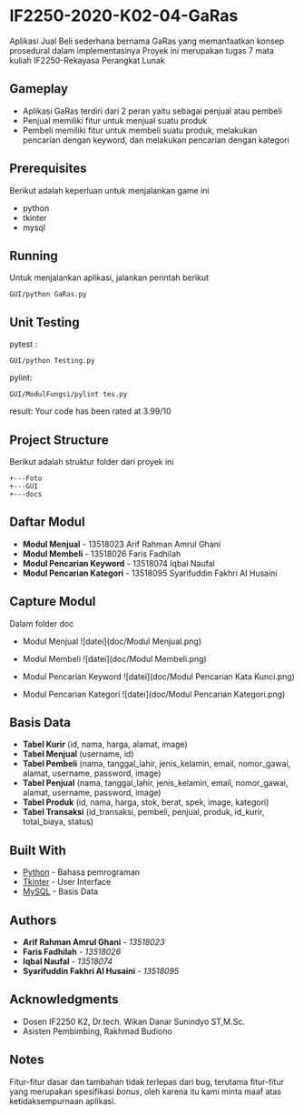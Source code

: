 # IF2250-2020-K02-04-GaRas
Aplikasi Jual Beli sederhana bernama GaRas yang memanfaatkan konsep prosedural dalam implementasinya
Proyek ini merupakan tugas 7 mata kuliah IF2250-Rekayasa Perangkat Lunak

## Gameplay

* Aplikasi GaRas terdiri dari 2 peran yaitu sebagai penjual atau pembeli
* Penjual memiliki fitur untuk menjual suatu produk
* Pembeli memiliki fitur untuk membeli suatu produk, melakukan pencarian dengan keyword, dan melakukan pencarian dengan kategori

## Prerequisites

Berikut adalah keperluan untuk menjalankan game ini
* python
* tkinter
* mysql

## Running

Untuk menjalankan aplikasi, jalankan perintah berikut
```
GUI/python GaRas.py
```

## Unit Testing

pytest :
```
GUI/python Testing.py
```
pylint: 
```
GUI/ModulFungsi/pylint tes.py 
```
result: Your code has been rated at 3.99/10

## Project Structure
Berikut adalah struktur folder dari proyek ini
```
+---Foto
+---GUI
+---docs
```
## Daftar Modul

* **Modul Menjual** - 13518023 Arif Rahman Amrul Ghani
* **Modul Membeli** - 13518026 Faris Fadhilah
* **Modul Pencarian Keyword** - 13518074 Iqbal Naufal
* **Modul Pencarian Kategori** - 13518095 Syarifuddin Fakhri Al Husaini

## Capture Modul

Dalam folder doc
* Modul Menjual
![datei](doc/Modul Menjual.png)

* Modul Membeli
![datei](doc/Modul Membeli.png)

* Modul Pencarian Keyword
![datei](doc/Modul Pencarian Kata Kunci.png)

* Modul Pencarian Kategori
![datei](doc/Modul Pencarian Kategori.png)


## Basis Data

* **Tabel Kurir** (id, nama, harga, alamat, image)
* **Tabel Menjual** (username, id)
* **Tabel Pembeli** (nama, tanggal_lahir, jenis_kelamin, email, nomor_gawai, alamat, username, password, image)
* **Tabel Penjual** (nama, tanggal_lahir, jenis_kelamin, email, nomor_gawai, alamat, username, password, image)
* **Tabel Produk** (id, nama, harga, stok, berat, spek, image, kategori)
* **Tabel Transaksi** (id_transaksi, pembeli, penjual, produk, id_kurir, total_biaya, status)

## Built With

* [Python](https://www.python.org/) - Bahasa pemrograman
* [Tkinter](https://wiki.python.org/moin/TkInter) - User Interface
* [MySQL](https://www.mysql.com/) - Basis Data

## Authors
* **Arif Rahman Amrul Ghani** - *13518023*
* **Faris Fadhilah** - *13518026*
* **Iqbal Naufal** - *13518074*
* **Syarifuddin Fakhri Al Husaini** - *13518095*

## Acknowledgments

* Dosen IF2250 K2, Dr.tech. Wikan Danar Sunindyo ST,M.Sc.
* Asisten Pembimbing, Rakhmad Budiono

## Notes
Fitur-fitur dasar dan tambahan tidak terlepas dari bug, terutama fitur-fitur yang merupakan spesifikasi *bonus*, oleh karena itu kami minta maaf atas ketidaksempurnaan aplikasi.

